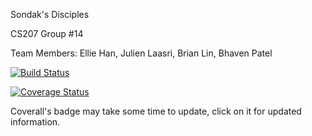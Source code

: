 Sondak's Disciples

CS207 Group #14

Team Members: Ellie Han, Julien Laasri, Brian Lin, Bhaven Patel

[![Build Status](https://travis-ci.org/cs207FinalProjectGroup/cs207-FinalProject.svg?branch=master)](https://travis-ci.org/cs207FinalProjectGroup/cs207-FinalProject)

[![Coverage Status](https://coveralls.io/repos/github/cs207FinalProjectGroup/cs207-FinalProject/badge.svg?branch=master&service=github)](https://coveralls.io/github/cs207FinalProjectGroup/cs207-FinalProject?branch=master&service=github)

Coverall's badge may take some time to update, click on it for updated information.

